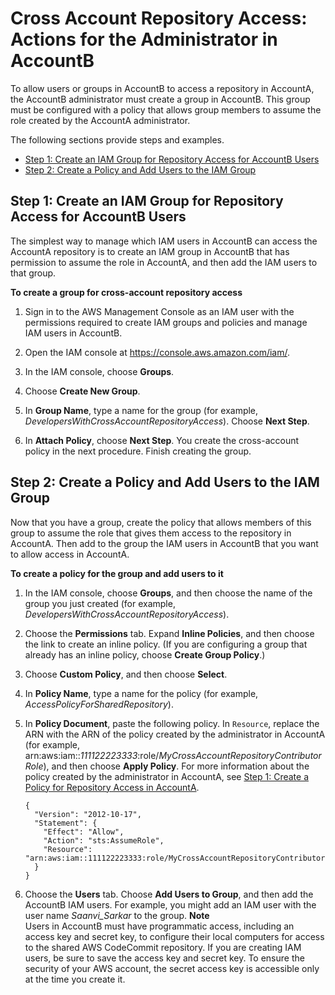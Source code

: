 # Cross Account Repository Access: Actions for the Administrator in AccountB<a name="cross-account-administrator-b"></a>

To allow users or groups in AccountB to access a repository in AccountA, the AccountB administrator must create a group in AccountB\. This group must be configured with a policy that allows group members to assume the role created by the AccountA administrator\. 

The following sections provide steps and examples\.


+ [Step 1: Create an IAM Group for Repository Access for AccountB Users](#cross-account-create-group-b)
+ [Step 2: Create a Policy and Add Users to the IAM Group](#cross-account-create-policy-b)

## Step 1: Create an IAM Group for Repository Access for AccountB Users<a name="cross-account-create-group-b"></a>

The simplest way to manage which IAM users in AccountB can access the AccountA repository is to create an IAM group in AccountB that has permission to assume the role in AccountA, and then add the IAM users to that group\.<a name="cross-account-create-group-b-procedure"></a>

**To create a group for cross\-account repository access**

1. Sign in to the AWS Management Console as an IAM user with the permissions required to create IAM groups and policies and manage IAM users in AccountB\.

1. Open the IAM console at [https://console\.aws\.amazon\.com/iam/](https://console.aws.amazon.com/iam/)\.

1. In the IAM console, choose **Groups**\.

1. Choose **Create New Group**\.

1. In **Group Name**, type a name for the group \(for example, *DevelopersWithCrossAccountRepositoryAccess*\)\. Choose **Next Step**\.

1. In **Attach Policy**, choose **Next Step**\. You create the cross\-account policy in the next procedure\. Finish creating the group\.

## Step 2: Create a Policy and Add Users to the IAM Group<a name="cross-account-create-policy-b"></a>

Now that you have a group, create the policy that allows members of this group to assume the role that gives them access to the repository in AccountA\. Then add to the group the IAM users in AccountB that you want to allow access in AccountA\.<a name="cross-account-create-policy-for-group"></a>

**To create a policy for the group and add users to it**

1. In the IAM console, choose **Groups**, and then choose the name of the group you just created \(for example, *DevelopersWithCrossAccountRepositoryAccess*\)\.

1. Choose the **Permissions** tab\. Expand **Inline Policies**, and then choose the link to create an inline policy\. \(If you are configuring a group that already has an inline policy, choose **Create Group Policy**\.\)

1. Choose **Custom Policy**, and then choose **Select**\. 

1. In **Policy Name**, type a name for the policy \(for example, *AccessPolicyForSharedRepository*\)\.

1. In **Policy Document**, paste the following policy\. In `Resource`, replace the ARN with the ARN of the policy created by the administrator in AccountA \(for example, arn:aws:iam::*111122223333*:role/*MyCrossAccountRepositoryContributorRole*\), and then choose **Apply Policy**\. For more information about the policy created by the administrator in AccountA, see [Step 1: Create a Policy for Repository Access in AccountA](cross-account-administrator-a.md#cross-account-create-policy-a)\.

   ```
   {
     "Version": "2012-10-17",
     "Statement": {
       "Effect": "Allow",
       "Action": "sts:AssumeRole",
       "Resource": "arn:aws:iam::111122223333:role/MyCrossAccountRepositoryContributorRole"
     }
   }
   ```

1. Choose the **Users** tab\. Choose **Add Users to Group**, and then add the AccountB IAM users\. For example, you might add an IAM user with the user name *Saanvi\_Sarkar* to the group\.
**Note**  
Users in AccountB must have programmatic access, including an access key and secret key, to configure their local computers for access to the shared AWS CodeCommit repository\. If you are creating IAM users, be sure to save the access key and secret key\. To ensure the security of your AWS account, the secret access key is accessible only at the time you create it\.